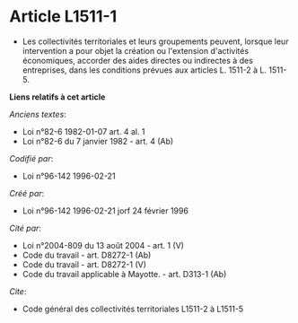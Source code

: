 # Article L1511-1

- Les collectivités territoriales et leurs groupements peuvent, lorsque leur intervention a pour objet la création ou
l'extension d'activités économiques, accorder des aides directes ou indirectes à des entreprises, dans les conditions prévues
aux articles L. 1511-2 à L. 1511-5.

**Liens relatifs à cet article**

_Anciens textes_:

  - Loi n°82-6 1982-01-07 art. 4 al. 1
  - Loi n°82-6 du 7 janvier 1982 - art. 4 (Ab)

_Codifié par_:

  - Loi n°96-142 1996-02-21

_Créé par_:

  - Loi n°96-142 1996-02-21 jorf 24 février 1996

_Cité par_:

  - Loi n°2004-809 du 13 août 2004 - art. 1 (V)
  - Code du travail - art. D8272-1 (Ab)
  - Code du travail - art. D8272-1 (V)
  - Code du travail applicable à Mayotte. - art. D313-1 (Ab)

_Cite_:

  - Code général des collectivités territoriales L1511-2 à L1511-5
